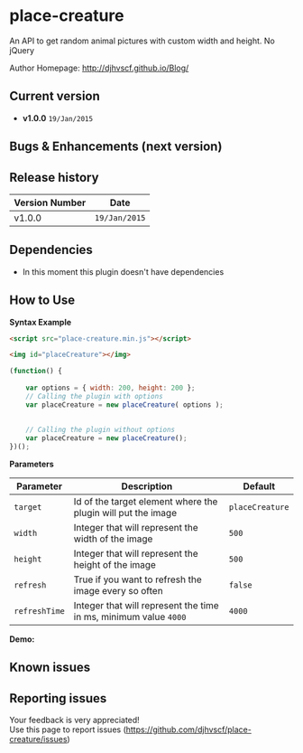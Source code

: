 # place-creature
An API to get random animal pictures with custom width and height. No jQuery

Author Homepage:      http://djhvscf.github.io/Blog/<br />

## Current version
* **v1.0.0** `19/Jan/2015`

## Bugs & Enhancements (next version)

## Release history

| Version Number  | Date          |
| --------------- | -----------   |
| v1.0.0		  |	`19/Jan/2015` |

## Dependencies
* In this moment this plugin doesn't have dependencies

## How to Use


**Syntax Example**  
```html
<script src="place-creature.min.js"></script>

<img id="placeCreature"></img>
```
```javascript
(function() {
	
	var options = { width: 200, height: 200 };
	// Calling the plugin with options
	var placeCreature = new placeCreature( options );
	
	
	// Calling the plugin without options
	var placeCreature = new placeCreature();
})();
```
	
**Parameters**   

| Parameter | Description | Default |
| ----------| ----------- | ------- |
| `target` | Id of the target element where the plugin will put the image | `placeCreature` |
| `width`  | Integer that will represent the width of the image | `500` |
| `height` | Integer that will represent the height of the image | `500` |
| `refresh` | True if you want to refresh the image every so often | `false` |
| `refreshTime` | Integer that will represent the time in ms, minimum value `4000` | `4000` |


**Demo:** 

## Known issues

## Reporting issues
Your feedback is very appreciated! <br />
Use this page to report issues (https://github.com/djhvscf/place-creature/issues)